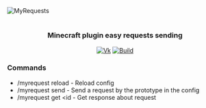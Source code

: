 
<img src="https://sun9-65.userapi.com/Wv9Mugi1mNOs4cmL2r1kNuY8tzZbrzxhLwpXAw/aTKX8_JFyxU.jpg" alt="MyRequests" align="center">

<div align="center">
  <h1> </h1>
  <h3>Minecraft plugin easy requests sending</h3>
  
  [![Vk](https://img.shields.io/badge/vk-DeelTer-9cf)](https://vk.com/DeelTer/)
  [![Build](https://img.shields.io/badge/builds-check%20it-green)](https://github.com/DeelTer/MyRequests/releases)
  
</div>

### Commands
* /myrequest reload - Reload config
* /myrequest send <id> - Send a request by the prototype in the config
* /myrequest get <id - Get response about request
